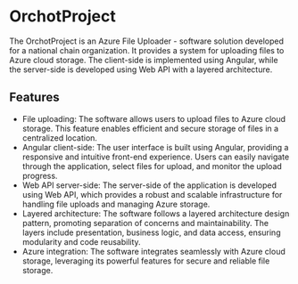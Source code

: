 # OrchotProject
The OrchotProject is an Azure File Uploader - software solution developed for a national chain organization. It provides a system for uploading files to Azure cloud storage. The client-side is implemented using Angular, while the server-side is developed using Web API with a layered architecture.

## Features

- File uploading: The software allows users to upload files to Azure cloud storage. This feature enables efficient and secure storage of files in a centralized location.
- Angular client-side: The user interface is built using Angular, providing a responsive and intuitive front-end experience. Users can easily navigate through the application, select files for upload, and monitor the upload progress.
- Web API server-side: The server-side of the application is developed using Web API, which provides a robust and scalable infrastructure for handling file uploads and managing Azure storage.
- Layered architecture: The software follows a layered architecture design pattern, promoting separation of concerns and maintainability. The layers include presentation, business logic, and data access, ensuring modularity and code reusability.
- Azure integration: The software integrates seamlessly with Azure cloud storage, leveraging its powerful features for secure and reliable file storage.
